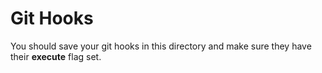 # Git Hooks

You should save your git hooks in this directory and make sure they have their
**execute** flag set.
